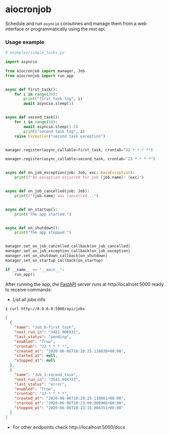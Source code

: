 # aiocronjob

Schedule and run `asyncio` coroutines and manage them from a web interface or programmatically using the rest api.

### Usage example

```python
# examples/simple_tasks.py

import asyncio

from aiocronjob import manager, Job
from aiocronjob import run_app


async def first_task():
    for i in range(20):
        print("first task log", i)
        await asyncio.sleep(1)


async def second_task():
    for i in range(10):
        await asyncio.sleep(1.5)
        print("second task log", i)
    raise Exception("second task exception")


manager.register(async_callable=first_task, crontab="22 * * * *")

manager.register(async_callable=second_task, crontab="23 * * * *")


async def on_job_exception(job: Job, exc: BaseException):
    print(f"An exception occurred for job {job.name}: {exc}")


async def on_job_cancelled(job: Job):
    print(f"{job.name} was cancelled...")


async def on_startup():
    print("The app started.")


async def on_shutdown():
    print("The app stopped.")


manager.set_on_job_cancelled_callback(on_job_cancelled)
manager.set_on_job_exception_callback(on_job_exception)
manager.set_on_shutdown_callback(on_shutdown)
manager.set_on_startup_callback(on_startup)

if __name__ == "__main__":
    run_app()
```

After running the app, the [FastAPI](https://fastapi.tiangolo.com) server runs at http//localhost:5000 ready to receive commands:

- List all jobs info
 
```bash
$ curl http://0.0.0.0:5000/api/jobs
```
```json
[
  {
    "name": "Job_0-first_task",
    "next_run_in": "3481.906931",
    "last_status": "pending",
    "enabled": "True",
    "crontab": "22 * * * *",
    "created_at": "2020-06-06T10:20:25.118630+00:00",
    "started_at": null,
    "stopped_at": null
  },
  {
    "name": "Job_1-second_task",
    "next_run_in": "3541.904723",
    "last_status": "error",
    "enabled": "True",
    "crontab": "23 * * * *",
    "created_at": "2020-06-06T10:20:25.118661+00:00",
    "started_at": "2020-06-06T10:23:00.000906+00:00",
    "stopped_at": "2020-06-06T10:23:15.004351+00:00"
  }
]
```

- For other endpoints check http://localhost:5000/docs
